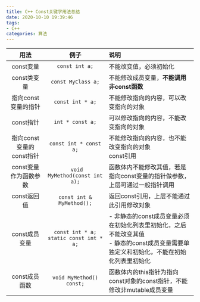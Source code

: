 ```yaml
---
title: C++ Const关键字用法总结
date: 2020-10-10 19:39:46
tags:
- C++
categories: 算法
---
```


|用法|例子|说明|
|:-----:|:-----:|:-----|
|const变量|```const int a;```|不能改变值，必须初始化|
|const类变量|```const MyClass a;```|不能修改成员变量，<b>不能调用非const函数</b>|
|指向const变量的指针|```const int * a;```|不能修改指向的内容，可以改变指向的对象|
|const指针|```int * const a;```|可以修改指向的内容，不能改变指向的对象|
|指向const变量的const指针|```const int * const a;```|不能修改指向的内容，也不能改变指向的对象<br>const引用|
|const变量作为函数参数|``` void MyMethod(const int a);```|函数体内不能修改其值，若是指向const变量的指针做参数，上层可通过一般指针调用|
|const返回值|```const int & MyMethod();```|返回const引用，上层不能通过此引用修改对象|
|const成员变量| ```const int * a;``` <br>  ```static const int * a;```|- 非静态的const成员变量必须在初始化列表里初始化，之后不能改变其值 <br> - 静态的const成员变量需要单独定义和初始化，不能在初始化列表里初始化|
|const成员函数|```void MyMethod() const;```|函数体内的this指针为指向const对象的const指针，不能修改非mutable成员变量|
